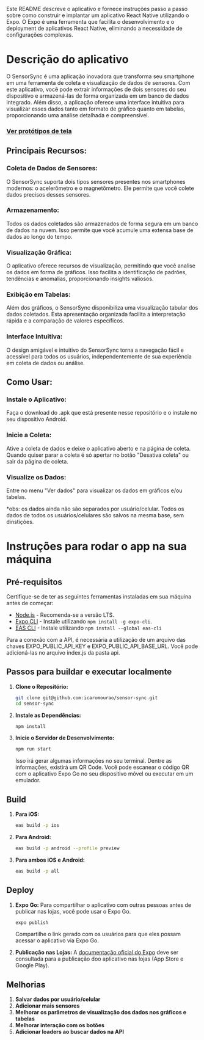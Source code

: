 Este README descreve o aplicativo e fornece instruções passo a passo sobre como construir e implantar um aplicativo React Native utilizando o Expo. O Expo é uma ferramenta que facilita o desenvolvimento e o deployment de aplicativos React Native, eliminando a necessidade de configurações complexas.

# Descrição do aplicativo

O SensorSync é uma aplicação inovadora que transforma seu smartphone em uma ferramenta de coleta e visualização de dados de sensores. Com este aplicativo, você pode extrair informações de dois sensores do seu dispositivo e armazená-las de forma organizada em um banco de dados integrado. Além disso, a aplicação oferece uma interface intuitiva para visualizar esses dados tanto em formato de gráfico quanto em tabelas, proporcionando uma análise detalhada e compreensível.

### [Ver protótipos de tela](https://www.figma.com/file/Va4G8Ow6rJQY6SHmCBlPr1/SensorSync?type=design&node-id=0%3A1&mode=design&t=wl3hFifQ4sS5UmfN-1)

## Principais Recursos:
### Coleta de Dados de Sensores:
O SensorSync suporta dois tipos sensores presentes nos smartphones modernos: o acelerômetro e o magnetômetro. Ele permite que você colete dados precisos desses sensores.

### Armazenamento:
Todos os dados coletados são armazenados de forma segura em um banco de dados na nuvem. Isso permite que você acumule uma extensa base de dados ao longo do tempo.

### Visualização Gráfica:
O aplicativo oferece recursos de visualização, permitindo que você analise os dados em forma de gráficos. Isso facilita a identificação de padrões, tendências e anomalias, proporcionando insights valiosos.

### Exibição em Tabelas:
Além dos gráficos, o SensorSync disponibiliza uma visualização tabular dos dados coletados. Esta apresentação organizada facilita a interpretação rápida e a comparação de valores específicos.

### Interface Intuitiva:
O design amigável e intuitivo do SensorSync torna a navegação fácil e acessível para todos os usuários, independentemente de sua experiência em coleta de dados ou análise.

## Como Usar:
### Instale o Aplicativo:
Faça o download do .apk que está presente nesse repositório e o instale no seu dispositivo Android.

### Inicie a Coleta:
Ative a coleta de dados e deixe o aplicativo aberto e na página de coleta. Quando quiser parar a coleta é só apertar no botão "Desativa coleta" ou sair da página de coleta. 

### Visualize os Dados:
Entre no menu "Ver dados" para visualizar os dados em gráficos e/ou tabelas.

*obs: os dados ainda não são separados por usuário/celular. Todos os dados de todos os usuários/celulares são salvos na mesma base, sem dinstições.

# Instruções para rodar o app na sua máquina

## Pré-requisitos

Certifique-se de ter as seguintes ferramentas instaladas em sua máquina antes de começar:

- [Node.js](https://nodejs.org/) - Recomenda-se a versão LTS.
- [Expo CLI](https://docs.expo.dev/workflow/expo-cli/) - Instale utilizando `npm install -g expo-cli`.
- [EAS CLI](https://docs.expo.dev/eas-update/getting-started/) - Instale utilizando `npm install --global eas-cli`

Para a conexão com a API, é necessária a utilização de um arquivo das chaves EXPO_PUBLIC_API_KEY e EXPO_PUBLIC_API_BASE_URL. Você pode adicioná-las no arquivo index.js da pasta api.

## Passos para buildar e executar localmente

1. **Clone o Repositório:**

	```bash
	git clone git@github.com:icaromourao/sensor-sync.git
	cd sensor-sync
	```

2. **Instale as Dependências:**

	```bash
	npm install
	```

3. **Inicie o Servidor de Desenvolvimento:**
	```bash
	npm run start
	```
	Isso irá gerar algumas informações no seu terminal. Dentre as informações, existirá um QR Code. Você pode escanear o código QR com o aplicativo Expo Go no seu dispositivo móvel ou executar em um emulador.

## Build

1. **Para iOS:**
	```bash
	eas build -p ios
	```

2. **Para Android:**
	```bash
	eas build -p android --profile preview
	```

3. **Para ambos iOS e Android:**
	```bash
	eas build -p all
	```

## Deploy

1. **Expo Go:**
	Para compartilhar o aplicativo com outras pessoas antes de publicar nas lojas, você pode usar o Expo Go.
	```bash
	expo publish
	```
	Compartilhe o link gerado com os usuários para que eles possam acessar o aplicativo via Expo Go.

2. **Publicação nas Lojas:**
	A [documentação oficial do Expo](https://docs.expo.dev/submit/introduction/) deve ser consultada para a publicação doo aplicativo nas lojas (App Store e Google Play).

## Melhorias

1. **Salvar dados por usuário/celular**
2. **Adicionar mais sensores**
3. **Melhorar os parâmetros de visualização dos dados nos gráficos e tabelas**
4. **Melhorar interação com os botões**
5. **Adicionar loaders ao buscar dados na API**
